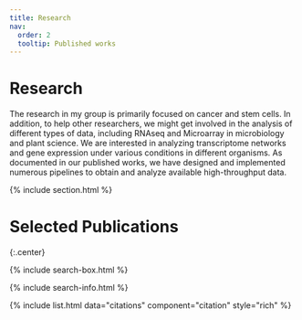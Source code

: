 ```yaml
---
title: Research
nav:
  order: 2
  tooltip: Published works
---
```


# <i class="fas fa-microscope"></i>Research

The research in my group is primarily focused on cancer and stem cells. In addition, to help other researchers, we might get involved in the analysis of different types of data, including RNAseq and Microarray in microbiology and plant science.
We are interested in analyzing transcriptome networks and gene expression under various conditions in different organisms. As documented in our published works, we have designed and implemented numerous pipelines to obtain and analyze available high-throughput data.   


{% include section.html %}
# Selected Publications
{:.center}

{% include search-box.html %}

{% include search-info.html %}

{% include list.html data="citations" component="citation" style="rich" %}
